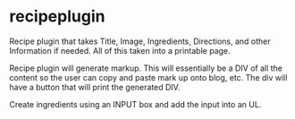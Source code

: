 # recipeplugin
Recipe plugin that takes Title, Image, Ingredients, Directions, and other Information if needed.
All of this taken into a printable page.

Recipe plugin will generate markup. This will essentially be a DIV of all the content so the user can copy and paste mark up onto blog, etc. The div will have a button that will print the generated DIV.


Create ingredients using an INPUT box and add the input into an UL.